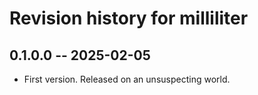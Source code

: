 # Revision history for milliliter

## 0.1.0.0 -- 2025-02-05

- First version. Released on an unsuspecting world.
